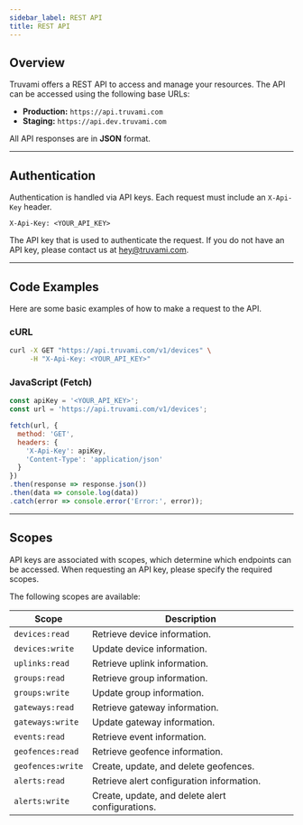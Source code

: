 ```yaml
---
sidebar_label: REST API
title: REST API
---
```


## Overview

Truvami offers a REST API to access and manage your resources. The API can be accessed using the following base URLs:

-   **Production:** `https://api.truvami.com`
-   **Staging:** `https://api.dev.truvami.com`

All API responses are in **JSON** format.

---

## Authentication

Authentication is handled via API keys. Each request must include an `X-Api-Key` header.

```
X-Api-Key: <YOUR_API_KEY>
```

The API key that is used to authenticate the request.
If you do not have an API key, please contact us at hey@truvami.com.

---

## Code Examples

Here are some basic examples of how to make a request to the API.

### cURL

```bash
curl -X GET "https://api.truvami.com/v1/devices" \
     -H "X-Api-Key: <YOUR_API_KEY>"
```

### JavaScript (Fetch)

```javascript
const apiKey = '<YOUR_API_KEY>';
const url = 'https://api.truvami.com/v1/devices';

fetch(url, {
  method: 'GET',
  headers: {
    'X-Api-Key': apiKey,
    'Content-Type': 'application/json'
  }
})
.then(response => response.json())
.then(data => console.log(data))
.catch(error => console.error('Error:', error));
```

---

## Scopes

API keys are associated with scopes, which determine which endpoints can be accessed. When requesting an API key, please specify the required scopes.

The following scopes are available:

| Scope                 | Description                                       |
| --------------------- | ------------------------------------------------- |
| `devices:read`        | Retrieve device information.                      |
| `devices:write`       | Update device information.                        |
| `uplinks:read`        | Retrieve uplink information.                      |
| `groups:read`         | Retrieve group information.                       |
| `groups:write`        | Update group information.                         |
| `gateways:read`       | Retrieve gateway information.                     |
| `gateways:write`      | Update gateway information.                       |
| `events:read`         | Retrieve event information.                       |
| `geofences:read`      | Retrieve geofence information.                    |
| `geofences:write`     | Create, update, and delete geofences.             |
| `alerts:read`         | Retrieve alert configuration information.         |
| `alerts:write`        | Create, update, and delete alert configurations.  |

